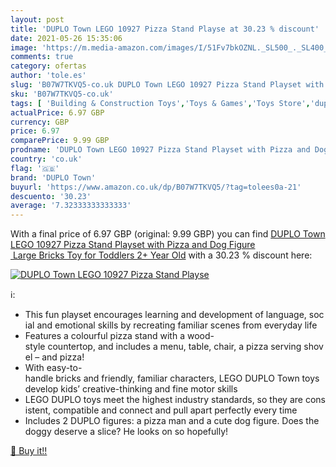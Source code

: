 ```yaml
---
layout: post
title: 'DUPLO Town LEGO 10927 Pizza Stand Playse at 30.23 % discount'
date: 2021-05-26 15:35:06
image: 'https://m.media-amazon.com/images/I/51Fv7bkOZNL._SL500_._SL400_.jpg'
comments: true
category: ofertas
author: 'tole.es'
slug: 'B07W7TKVQ5-co.uk DUPLO Town LEGO 10927 Pizza Stand Playset with Pizza...'
sku: 'B07W7TKVQ5-co.uk'
tags: [ 'Building & Construction Toys','Toys & Games','Toys Store','duplo town','lego', ]
actualPrice: 6.97 GBP
currency: GBP
price: 6.97
comparePrice: 9.99 GBP
prodname: 'DUPLO Town LEGO 10927 Pizza Stand Playset with Pizza and Dog Figure  Large Bricks Toy for Toddlers 2+ Year Old'
country: 'co.uk'
flag: '🇬🇧'
brand: 'DUPLO Town'
buyurl: 'https://www.amazon.co.uk/dp/B07W7TKVQ5/?tag=tolees0a-21'
descuento: '30.23'
average: '7.32333333333333'
---
```


With a final price of 6.97 GBP (original: 9.99 GBP) you can find [DUPLO Town LEGO 10927 Pizza Stand Playset with Pizza and Dog Figure  Large Bricks Toy for Toddlers 2+ Year Old](https://www.amazon.co.uk/dp/B07W7TKVQ5/?tag=tolees0a-21) with a  30.23 % discount here:

[![DUPLO Town LEGO 10927 Pizza Stand Playse](https://m.media-amazon.com/images/I/51Fv7bkOZNL._SL500_._SL400_.jpg)](https://www.amazon.co.uk/dp/B07W7TKVQ5/?tag=tolees0a-21)

ℹ️:

- This fun playset encourages learning and development of language, social and emotional skills by recreating familiar scenes from everyday life
- Features a colourful pizza stand with a wood-style countertop, and includes a menu, table, chair, a pizza serving shovel – and pizza!
- With easy-to-handle bricks and friendly, familiar characters, LEGO DUPLO Town toys develop kids’ creative-thinking and fine motor skills
- LEGO DUPLO toys meet the highest industry standards, so they are consistent, compatible and connect and pull apart perfectly every time
- Includes 2 DUPLO figures: a pizza man and a cute dog figure. Does the doggy deserve a slice? He looks on so hopefully!

[🛒 Buy it!!](https://www.amazon.co.uk/dp/B07W7TKVQ5/?tag=tolees0a-21)
